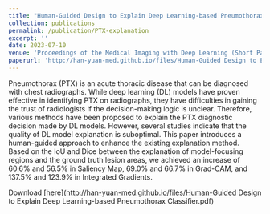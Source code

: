 ```yaml
---
title: "Human-Guided Design to Explain Deep Learning-based Pneumothorax Classifier"
collection: publications
permalink: /publication/PTX-explanation
excerpt: ''
date: 2023-07-10
venue: 'Proceedings of the Medical Imaging with Deep Learning (Short Paper Track)'
paperurl: 'http://han-yuan-med.github.io/files/Human-Guided Design to Explain Deep Learning-based Pneumothorax Classifier.pdf'
---
```

Pneumothorax (PTX) is an acute thoracic disease that can be diagnosed with chest radiographs. While deep learning (DL) models have proven effective in identifying PTX on radiographs, they have difficulties in gaining the trust of radiologists if the decision-making logic is unclear. Therefore, various methods have been proposed to explain the PTX diagnostic decision made by DL models. However, several studies indicate that the quality of DL model explanation is suboptimal. This paper introduces a human-guided approach to enhance the existing explanation method. Based on the IoU and Dice between the explanation of model-focusing regions and the ground truth lesion areas, we achieved an increase of 60.6% and 56.5% in Saliency Map, 69.0% and 66.7% in Grad-CAM, and 137.5% and 123.9% in Integrated Gradients. 

Download [here](http://han-yuan-med.github.io/files/Human-Guided Design to Explain Deep Learning-based Pneumothorax Classifier.pdf)